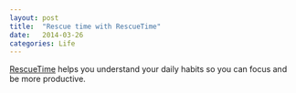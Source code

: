 ```yaml
---
layout: post
title:  "Rescue time with RescueTime"
date:   2014-03-26
categories: Life
---
```


<a href="https://www.rescuetime.com/" target="_blank">RescueTime</a> helps you understand your daily habits so you can focus and be more productive.